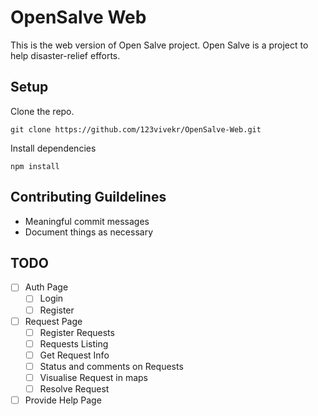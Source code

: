 # OpenSalve Web
This is the web version of Open Salve project.
Open Salve is a project to help disaster-relief efforts.

## Setup
Clone the repo.
```
git clone https://github.com/123vivekr/OpenSalve-Web.git
```
Install dependencies
```
npm install
```

## Contributing Guildelines
* Meaningful commit messages
* Document things as necessary

## TODO

- [ ] Auth Page
    - [ ] Login
    - [ ] Register
- [ ] Request Page
    - [ ] Register Requests
    - [ ] Requests Listing
    - [ ] Get Request Info
    - [ ] Status and comments on Requests
    - [ ] Visualise Request in maps
    - [ ] Resolve Request
- [ ] Provide Help Page
